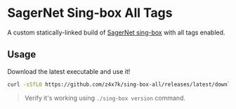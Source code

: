 # SagerNet Sing-box All Tags

A custom statically-linked build of [SagerNet sing-box](https://github.com/SagerNet/sing-box/) with all tags enabled.

## Usage

Download the latest executable and use it!

```sh
curl -sSfLO https://github.com/z4x7k/sing-box-all/releases/latest/download/sing-box && chmod +x ./sing-box
```

> Verify it's working using `./sing-box version` command.
